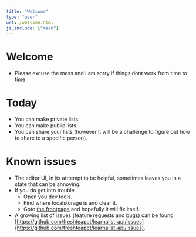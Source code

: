 ```yaml
---
title: "Welcome"
type: "user"
url: /welcome.html
js_include: ["main"]
---
```

# Welcome
- Please excuse the mess and I am sorry if things dont work from time to time

# Today
- You can make private lists.
- You can make public lists.
- You can share your lists (however it will be a challenge to figure out how to share to a specific person).

# Known issues
- The editor UI, in its atttempt to be helpful, sometimes leaves you in a state that can be annoying.
- If you do get into trouble
    - Open you dev tools.
    - Find where localstorage is and clear it.
    - Goto [the frontpage](/) and hopefully it will fix itself.
- A growing list of issues (feature requests and bugs) can be found [https://github.com/freshteapot/learnalist-api/issues](https://github.com/freshteapot/learnalist-api/issues).
